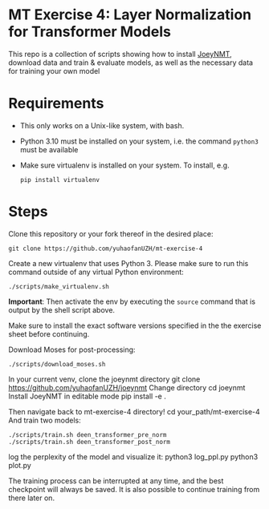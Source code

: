 # MT Exercise 4: Layer Normalization for Transformer Models

This repo is a collection of scripts showing how to install [JoeyNMT](https://github.com/joeynmt/joeynmt), download
data and train & evaluate models, as well as the necessary data for training your own model

# Requirements

- This only works on a Unix-like system, with bash.
- Python 3.10 must be installed on your system, i.e. the command `python3` must be available
- Make sure virtualenv is installed on your system. To install, e.g.

    `pip install virtualenv`

# Steps

Clone this repository or your fork thereof in the desired place:

    git clone https://github.com/yuhaofanUZH/mt-exercise-4

Create a new virtualenv that uses Python 3. Please make sure to run this command outside of any virtual Python environment:

    ./scripts/make_virtualenv.sh

**Important**: Then activate the env by executing the `source` command that is output by the shell script above.

Make sure to install the exact software versions specified in the the exercise sheet before continuing.

Download Moses for post-processing:

    ./scripts/download_moses.sh

In your current venv, clone the joeynmt directory
	git clone https://github.com/yuhaofanUZH/joeynmt
Change directory
	cd joeynmt
Install JoeyNMT in editable mode
	pip install -e .

Then navigate back to mt-exercise-4 directory!
	cd your_path/mt-exercise-4
And train two models:

	./scripts/train.sh deen_transformer_pre_norm
	./scripts/train.sh deen_transformer_post_norm

log the perplexity of the model and visualize it:
	python3 log_ppl.py
	python3 plot.py
	
The training process can be interrupted at any time, and the best checkpoint will always be saved. It is also possible to continue training from there later on.
